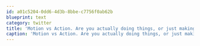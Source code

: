 ```yaml
---
id: a01c5204-0dd6-4d3b-8bbe-c7756f0ab62b
blueprint: text
category: twitter
title: 'Motion vs Action. Are you actually doing things, or just making busy-work? ow.ly/oLdpN'
caption: 'Motion vs Action. Are you actually doing things, or just making busy-work? <a href="http://ow.ly/oLdpN" title="http://ow.ly/oLdpN" class="link link_untco">ow.ly/oLdpN</a>'
---
```

